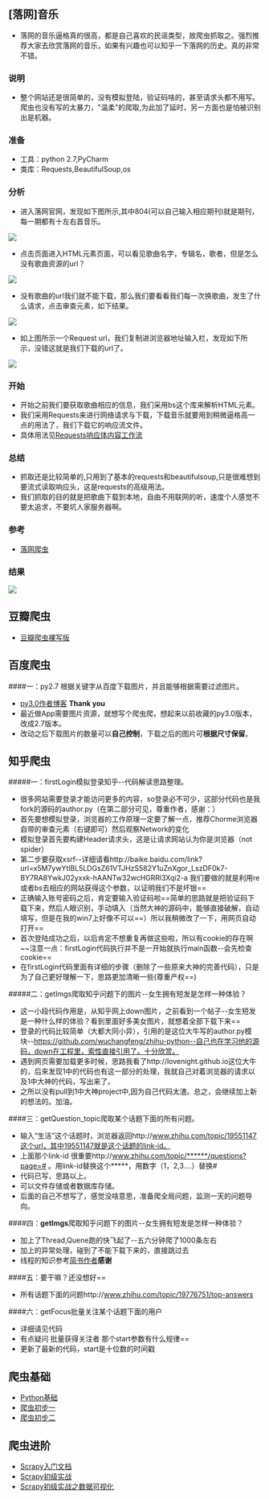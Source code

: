 ##  [落网]音乐

* 落网的音乐逼格真的很高，都是自己喜欢的民谣类型，故爬虫抓取之。强烈推荐大家去欣赏落网的音乐，如果有兴趣也可以知乎一下落网的历史。真的非常不错。

### 说明
* 整个网站还是很简单的，没有模拟登陆，验证码啥的，甚至请求头都不用写。爬虫也没有写的太暴力，"温柔"的爬取,为此加了延时，另一方面也是怕被识别出是机器。

### 准备
* 工具：python 2.7,PyCharm
* 类库：Requests,BeautifulSoup,os

### 分析
* 进入落网官网，发现如下图所示,其中804(可以自己输入相应期刊)就是期刊，每一期都有十左右首音乐。

![](http://7xrl8j.com1.z0.glb.clouddn.com/%E6%AF%8F%E4%B8%80%E6%9C%9F%E6%AD%8C%E5%8D%95.jpg)

* 点击页面进入HTML元素页面，可以看见歌曲名字，专辑名，歌者，但是怎么没有歌曲资源的url？

![](http://7xrl8j.com1.z0.glb.clouddn.com/%E6%AD%8C%E6%9B%B2%E5%90%8D%E5%AD%97.jpg)

* 没有歌曲的url我们就不能下载，那么我们要看看我们每一次换歌曲，发生了什么请求，点击审查元素，如下结果。

![](http://7xrl8j.com1.z0.glb.clouddn.com/%E6%AD%8C%E6%9B%B2url.jpg)

* 如上图所示一个Request url，我们复制进浏览器地址输入栏，发现如下所示，没错这就是我们下载的url了。

![](http://7xrl8j.com1.z0.glb.clouddn.com/%E6%AD%8C%E6%9B%B2.jpg)

### 开始

* 开始之前我们要获取歌曲相应的信息，我们采用bs这个库来解析HTML元素。
* 我们采用Requests来进行网络请求与下载，下载音乐就要用到稍微逼格高一点的用法了，我们下载它的响应流文件。
* 具体用法见[Requests响应体内容工作流](http://cn.python-requests.org/en/latest/user/advanced.html)

### 总结
* 抓取还是比较简单的,只用到了基本的requests和beautifulsoup,只是很难想到要流式读取响应头，这是requests的高级用法。
* 我们抓取的目的就是把歌曲下载到本地，自由不用联网的听，速度个人感觉不要太追求，不要坑人家服务器啊。

### 参考

* [落网爬虫](https://github.com/shuson/luooder.git)

### 结果

![](http://7xrl8j.com1.z0.glb.clouddn.com/%E7%BB%93%E6%9E%9C.jpg)


  
## 豆瓣爬虫
* [豆瓣爬虫裸写版](http://www.thinksaas.cn/group/topic/353600/)

## 百度爬虫

####一：py2.7 根据关键字从百度下载图片，并且能够根据需要过滤图片。
* [py3.0作者博客](http://lovenight.github.io)  **Thank you**
* 最近做App需要图片资源，就想写个爬虫爬，想起来以前收藏的py3.0版本，改成2.7版本。
* 改动之后下载图片的数量可以**自己控制**，下载之后的图片可**根据尺寸保留**。

## 知乎爬虫

#####一：firstLogin模拟登录知乎--代码解读思路整理。
* 很多网站需要登录才能访问更多的内容，so登录必不可少，这部分代码也是我fork的源码的author.py（在第二部分可见，尊重作者，感谢：）
* 首先要想模拟登录，浏览器的工作原理一定要了解一点，推荐Chorme浏览器自带的审查元素（右键即可）然后观察Network的变化
* 模拟登录首先要构建Header请求头，这是让请求网站认为你是浏览器（not spider）
* 第二步要获取xsrf--详细请看http://baike.baidu.com/link?url=x5M7ywYtlBL5LDGsZ61VTJHzS582Y1uZnXgor_LszDF0k7-BY7RA8YwkJ02yxxk-hAANTw32wcHGRRl3Xqi2-a  我们要做的就是利用re或者bs去相应的网站获得这个参数，以证明我们不是坏银==
* 正确输入账号密码之后，肯定要输入验证码啦==简单的思路就是把验证码下载下来，然后人眼识别，手动填入（当然大神的源码中，能够直接破解，自动填写，但是在我的win7上好像不可以==）所以我稍微改了一下，用网页自动打开==
* 首次登陆成功之后，以后肯定不想重复再做这些啦，所以有cookie的存在啊~~注意一点：firstLogin代码执行并不是一开始就执行main函数--会先检查cookie==
* 在firstLogin代码里面有详细的步骤（删除了一些原来大神的完善代码），只是为了自己更好理解一下，思路更加清晰一些(尊重产权==)

#####二：getImgs爬取知乎问题下的图片--女生拥有短发是怎样一种体验？
* 这一小段代码作用是，从知乎网上down图片，之前看到一个帖子--女生短发是一种什么样的体验？看到里面好多美女图片，就想着全部下载下来==
* 登录的代码比较简单（大都大同小异），引用的是这位大牛写的author.py模块--https://github.com/wuchangfeng/zhihu-python--自己也在学习他的源码，down在工程里，索性直接引用了。十分欣赏。
* 遇到网页需要加载更多时候，思路我看了http://lovenight.github.io这位大牛的，后来发现1中的代码也有这一部分的处理，我就自己对着浏览器的请求以及1中大神的代码，写出来了。
* 之所以没有pull到1中大神project中,因为自己代码太渣。总之，会继续加上新的想法的。加油。

####三：getQuestion_topic爬取某个话题下面的所有问题。
* 输入“生活”这个话题时，浏览器返回http://www.zhihu.com/topic/19551147这个url，其中19551147就是这个话题的link-id。
* 上面那个link-id 很重要http://www.zhihu.com/topic/******/questions?page=# 。用link-id替换这个*****，用数字（1，2,3....）替换#
* 代码已写，思路以上。
* 可以文件存储或者数据库存储。
* 后面的自己不想写了，感觉没啥意思，准备爬全局问题，监测一天的问题导向。

####四：**getImgs**爬取知乎问题下的图片--女生拥有短发是怎样一种体验？
* 加上了Thread,Quene跑的快飞起了--五六分钟爬了1000条左右
* 加上的异常处理，碰到了不能下载下来的，直接跳过去
* 线程的知识参考[简书作者](http://www.jianshu.com/p/544d406e0875)**感谢**

####五：要干嘛？还没想好==
* 所有话题下面的问题http://www.zhihu.com/topic/19776751/top-answers

####六：getFocus批量关注某个话题下面的用户
* 详细请见代码
* 有点疑问 批量获得关注者 那个start参数有什么规律==
* 更新了最新的代码，start是十位数的时间戳
 

## 爬虫基础

* [Python基础](http://www.liaoxuefeng.com/wiki/0014316089557264a6b348958f449949df42a6d3a2e542c000)
* [爬虫初步一](http://cuiqingcai.com/1052.html)
* [爬虫初步二](http://zhuanlan.zhihu.com/xlz-d)

## 爬虫进阶
* [Scrapy入门文档](http://scrapy-chs.readthedocs.org/zh_CN/0.24/intro/tutorial.html)
* [Scrapy初级实战](http://www.ituring.com.cn/article/114408)
* [Scrapy初级实战之数据可视化](http://aljun.me/post/9)


